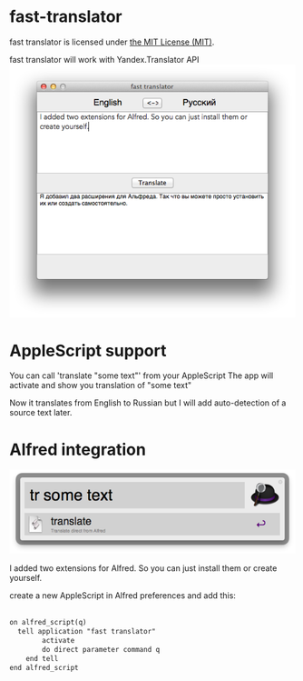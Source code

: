 fast-translator
===============

fast translator is licensed under [the MIT License (MIT)](http://opensource.org/licenses/MIT).

fast translator will work with Yandex.Translator API
![Fast translator](https://github.com/buddax2/fast-translator/blob/master/screenshots/appScreen.png?raw=true)

# AppleScript support

You can call 'translate "some text"' from your AppleScript
The app will activate and show you translation of "some text"

Now it translates from English to Russian but I will add auto-detection of a source text later.

# Alfred integration
![Alfred support](https://github.com/buddax2/fast-translator/blob/master/screenshots/Alfred.png?raw=true)

I added two extensions for Alfred. So you can just install them or create yourself.

create a new AppleScript in Alfred preferences and add this:

<pre>
  <code class="applescript">
on alfred_script(q)
  tell application "fast translator"
		activate
		do direct parameter command q
	end tell
end alfred_script
  </code>
</pre>
